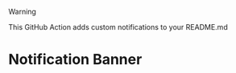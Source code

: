 <!-- notification start -->
> [!WARNING]
> This GitHub Action adds custom notifications to your README.md

<!-- notification end -->
# Notification Banner

